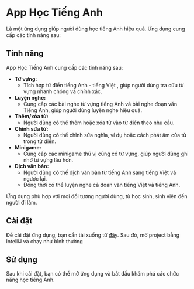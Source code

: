 # App Học Tiếng Anh

Là một ứng dụng giúp người dùng học tiếng Anh hiệu quả. Ứng dụng cung cấp các tính năng sau:
## Tính năng

App Học Tiếng Anh cung cấp các tính năng sau:

* **Từ vựng:**
    * Tích hợp từ điển tiếng Anh - tiếng Việt , giúp người dùng tra cứu từ vựng nhanh chóng và chính xác.
* **Luyện nghe:**
    * Cung cấp các bài nghe từ vựng tiếng Anh và bài nghe đoạn văn Tiếng Anh, giúp người dùng luyện nghe hiệu quả.
* **Thêm/xóa từ:**
    * Người dùng có thể thêm hoặc xóa từ vào từ điển theo nhu cầu.
* **Chỉnh sửa từ:**
    * Người dùng có thể chỉnh sửa nghĩa, ví dụ hoặc cách phát âm của từ trong từ điển.
* **Minigame:**
    * Cung cấp các minigame thú vị củng cố từ vựng, giúp người dùng ghi nhớ từ vựng lâu hơn.
* **Dịch văn bản:**
    * Người dùng có thể dịch văn bản từ tiếng Anh sang tiếng Việt và ngược lại.
    * Đồng thời có thể luyện nghe cả đoạn văn tiếng Việt và tiếng Anh.

Ứng dụng phù hợp với mọi đối tượng người dùng, từ học sinh, sinh viên đến người đi làm.

## Cài đặt

Để cài đặt ứng dụng, bạn cần tải xuống từ [đây](https://github.com/qwerty1928375/Baitaplon). Sau đó, mở project bằng IntelliJ và chạy như bình thường

## Sử dụng

Sau khi cài đặt, bạn có thể mở ứng dụng và bắt đầu khám phá các chức năng học tiếng Anh.


